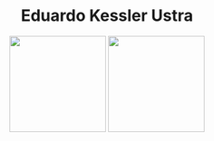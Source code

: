 <div align="center">
  <h1>Eduardo Kessler Ustra</h1>
</div>

<div align="center">
<img height=170em src ="https://github-readme-stats.vercel.app/api?username=KesslerUstra&theme=merko&hide_border=true&locale=pt-br&border_radius=15px&custom_title=Estatísticas KesslerUstra">
<img height=170em src ="https://github-readme-stats.vercel.app/api/top-langs/?username=anuraghazra&layout=compact&theme=merko&hide_border=true&locale=pt-br&border_radius=15px">
</div>

